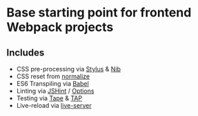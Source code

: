 # Base starting point for frontend Webpack projects

## Includes
- CSS pre-processing via [Stylus][stylus] & [Nib][nib]
- CSS reset from [normalize][normalize]
- ES6 Transpiling via [Babel][babel]
- Linting via [JSHint][jshint] / [Options][jshint-options]
- Testing via [Tape][tape] & [TAP][tap]
- Live-reload via [live-server][liveserver]


[normalize]:<https://github.com/necolas/normalize.css>
[stylus]:<http://stylus-lang.com/>
[nib]:<https://tj.github.io/nib/>
[babel]:<https://babeljs.io/>
[jshint]:<http://jshint.com/>
[jshint-options]:<http://jshint.com/docs/options/>
[tape]: <https://github.com/substack/tape>
[tap]:<http://testanything.org/>
[liveserver]:<http://tapiov.net/live-server/>